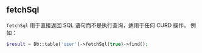 ## fetchSql

`fetchSql` 用于直接返回 SQL 语句而不是执行查询，适用于任何 CURD 操作。 例如：

``` php
$result = Db::table('user')->fetchSql(true)->find();
```
